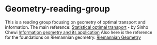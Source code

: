 # Geometry-reading-group
This is a reading group focusing on geometry of optimal transport and information. The main reference:
[Statistical optimal transport](https://arxiv.org/abs/2407.18163) - by Sinho Chewi
[Information geometry and its application](https://link.springer.com/book/10.1007/978-4-431-55978-8)
Also here is the reference for the foundations on Riemannian geometry:
[Riemannian Geometry](https://ia800300.us.archive.org/16/items/topology-collection/Riemannian%20Geometry%20-%20M.%20doCarmo_text.pdf)

